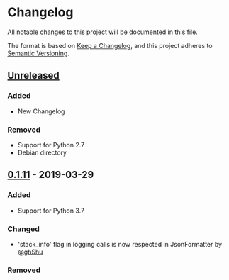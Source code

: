# Changelog
All notable changes to this project will be documented in this file.

The format is based on [Keep a Changelog](https://keepachangelog.com/en/1.0.0/),
and this project adheres to [Semantic Versioning](https://semver.org/spec/v2.0.0.html).

## [Unreleased]
### Added
- New Changelog
### Removed
- Support for Python 2.7
- Debian directory

## [0.1.11] - 2019-03-29
### Added
- Support for Python 3.7
### Changed
- 'stack_info' flag in logging calls is now respected in JsonFormatter by [@ghShu](https://github.com/ghShu)
### Removed


[Unreleased]: https://github.com/madzak/python-json-logger/compare/v0.1.11...HEAD
[0.1.11]: https://github.com/madzak/python-json-logger/compare/v0.1.10...v0.1.11

